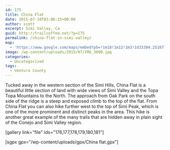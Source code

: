 ```yaml
---
id: 175
title: China Flat
date: 2015-07-10T03:06:15+00:00
author: scott
excerpt: Simi Valley, Ca
guid: http://trailcoffee.net/?p=175
permalink: /china-flat-in-simi-valley/
map:
  - 'https://www.google.com/maps/embed?pb=!1m18!1m12!1m3!1d33384.25187763472!2d-118.79263136368084!3d34.19327973008686!2m3!1f0!2f0!3f0!3m2!1i1024!2i768!4f13.1!3m3!1m2!1s0x80e825dcc0ebb2db%3A0xdaf6d2341add13a4!2sChina+Flat+Trailhead!5e1!3m2!1sen!2sus!4v1488760106919'
image: /wp-content/uploads/2015/07/IMG_3090.jpg
categories:
  - Uncategorized
tags:
  - Ventura County
---
```

Tucked away in the western section of the Simi Hills, China Flat is a beautiful little section of land with wide views of Simi Valley and the Topa Topa Mountains to the North. The approach from Oak Park on the south side of the ridge is a steep and exposed climb to the top of the flat. From China Flat you can also hike further west to the top of Simi Peak, which is one of the more prominent and distinct peaks in the area. This hike is another great example of the many trails that are hidden away in plain sight of the Conejo and Simi Valley region.

[gallery link="file" ids="176,177,178,179,180,181"]

[sgpx gpx="/wp-content/uploads/gpx/China flat.gpx"]
